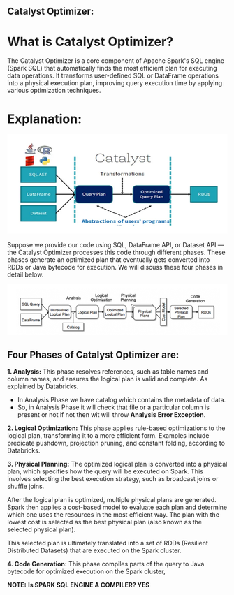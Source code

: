 ## Catalyst Optimizer:

# What is Catalyst Optimizer?
The Catalyst Optimizer is a core component of Apache Spark's SQL engine (Spark SQL) that automatically finds the most efficient plan for executing data operations. It transforms user-defined SQL or DataFrame operations into a physical execution plan, improving query execution time by applying various optimization techniques. 

# Explanation:
![](./Images/5-Catalyst.PNG)<br>

Suppose we provide our code using SQL, DataFrame API, or Dataset API — the Catalyst Optimizer processes this code through different phases. These phases generate an optimized plan that eventually gets converted into RDDs or Java bytecode for execution.
We will discuss these four phases in detail below.

![](./Images/7-Catalyst.PNG)<br>

## Four Phases of Catalyst Optimizer are:
**1.  Analysis:**
This phase resolves references, such as table names and column names, and ensures the logical plan is valid and complete. As explained by Databricks. <br>
- In Analysis Phase we have catalog which contains the metadata of data.<br>
- So, in Analysis Phase it will check that file or a particular column is present or not if not then wit will throw **Analysis Error Exception**.<br>

**2. Logical Optimization:**
This phase applies rule-based optimizations to the logical plan, transforming it to a more efficient form. Examples include predicate pushdown, projection pruning, and constant folding, according to Databricks. <br>

**3. Physical Planning:**
The optimized logical plan is converted into a physical plan, which specifies how the query will be executed on Spark. This involves selecting the best execution strategy, such as broadcast joins or shuffle joins. <br>

After the logical plan is optimized, multiple physical plans are generated. Spark then applies a cost-based model to evaluate each plan and determine which one uses the resources in the most efficient way. The plan with the lowest cost is selected as the best physical plan (also known as the selected physical plan).

This selected plan is ultimately translated into a set of RDDs (Resilient Distributed Datasets) that are executed on the Spark cluster.

**4. Code Generation:**
This phase compiles parts of the query to Java bytecode for optimized execution on the Spark cluster,<br>

**NOTE:**
**Is SPARK SQL ENGINE A COMPILER? YES**